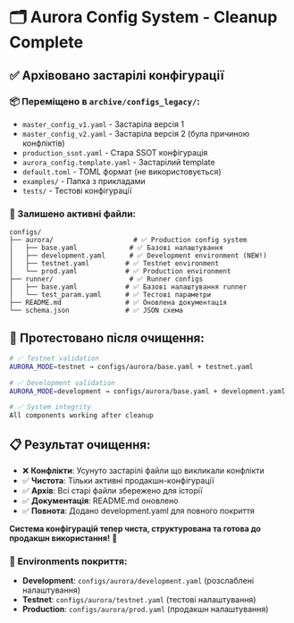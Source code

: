 # 🗂 Aurora Config System - Cleanup Complete

## ✅ Архівовано застарілі конфігурації

### 📦 Переміщено в `archive/configs_legacy/`:

- `master_config_v1.yaml` - Застаріла версія 1
- `master_config_v2.yaml` - Застаріла версія 2 (була причиною конфліктів)
- `production_ssot.yaml` - Стара SSOT конфігурація
- `aurora_config.template.yaml` - Застарілий template
- `default.toml` - TOML формат (не використовується)
- `examples/` - Папка з прикладами
- `tests/` - Тестові конфігурації

### 🎯 Залишено активні файли:

```
configs/
├── aurora/                    # ✅ Production config system
│   ├── base.yaml             # ✅ Базові налаштування
│   ├── development.yaml      # ✅ Development environment (NEW!)
│   ├── testnet.yaml         # ✅ Testnet environment  
│   └── prod.yaml            # ✅ Production environment
├── runner/                   # ✅ Runner configs
│   ├── base.yaml            # ✅ Базові налаштування runner
│   └── test_param.yaml      # ✅ Тестові параметри
├── README.md                # ✅ Оновлена документація
└── schema.json              # ✅ JSON схема
```

## 🧪 Протестовано після очищення:

```bash
# ✅ Testnet validation
AURORA_MODE=testnet → configs/aurora/base.yaml + testnet.yaml

# ✅ Development validation  
AURORA_MODE=development → configs/aurora/base.yaml + development.yaml

# ✅ System integrity
All components working after cleanup
```

## 📋 Результат очищення:

- ❌ **Конфлікти**: Усунуто застарілі файли що викликали конфлікти
- ✅ **Чистота**: Тільки активні продакшн-конфігурації
- ✅ **Архів**: Всі старі файли збережено для історії
- ✅ **Документація**: README.md оновлено
- ✅ **Повнота**: Додано development.yaml для повного покриття

**Система конфігурацій тепер чиста, структурована та готова до продакшн використання!** 🎉

### 🔄 Environments покриття:

- **Development**: `configs/aurora/development.yaml` (розслаблені налаштування)
- **Testnet**: `configs/aurora/testnet.yaml` (тестові налаштування)  
- **Production**: `configs/aurora/prod.yaml` (продакшн налаштування)